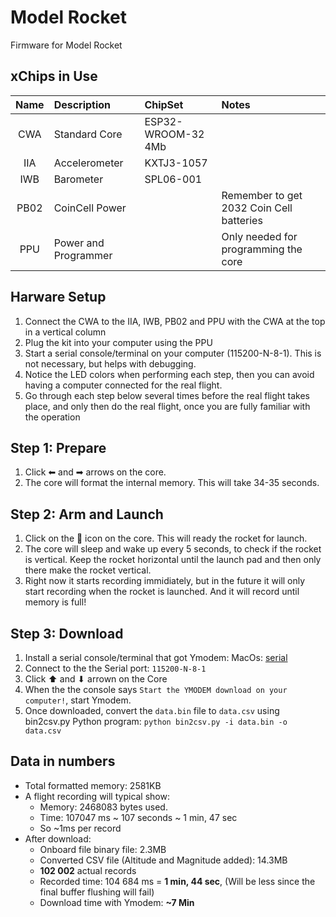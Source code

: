 # Model Rocket
Firmware for Model Rocket

## xChips in Use
| Name | Description | ChipSet | Notes |
| :--: | :-- | :-- | :-- |
| CWA | Standard Core | ESP32-WROOM-32 4Mb ||
| IIA | Accelerometer | KXTJ3-1057 ||
| IWB | Barometer | SPL06-001 ||
| PB02 | CoinCell Power ||Remember to get 2032 Coin Cell batteries |
| PPU | Power and Programmer || Only needed for programming the core |

## Harware Setup
1. Connect the CWA to the IIA, IWB, PB02 and PPU with the CWA at the top in a vertical column
1. Plug the kit into your computer using the PPU
1. Start a serial console/terminal on your computer (115200-N-8-1). This is not necessary, but helps with debugging.
1. Notice the LED colors when performing each step, then you can avoid having a computer connected for the real flight.
1. Go through each step below several times before the real flight takes place, and only then do the real flight, once you are fully familiar with the operation


## Step 1: Prepare
1. Click ⬅︎ and ➡ arrows on the core.
2. The core will format the internal memory. This will take 34-35 seconds.

## Step 2: Arm and Launch
1. Click on the 🤖 icon on the core. This will ready the rocket for launch. 
1. The core will sleep and wake up every 5 seconds, to check if the rocket is vertical. Keep the rocket horizontal until the launch pad and then only there make the rocket vertical.
1. Right now it starts recording immidiately, but in the future it will only start recording when the rocket is launched. And it will record until memory is full!

## Step 3: Download
1. Install a serial console/terminal that got Ymodem:
  MacOs: [serial](https://apps.apple.com/za/app/serial/id877615577?mt=12)
1. Connect to the the Serial port: `115200-N-8-1`
2. Click ⬆︎ and ⬇︎ arrown on the Core
3. When the the console says `Start the YMODEM download on your computer!`, start Ymodem.
4. Once downloaded, convert the `data.bin` file to `data.csv` using bin2csv.py Python program:
  `python bin2csv.py -i data.bin -o data.csv`

## Data in numbers
- Total formatted memory: 2581KB
- A flight recording will typical show:
  - Memory: 2468083 bytes used.
  - Time: 107047 ms ~ 107 seconds ~ 1 min, 47 sec
  - So ~1ms per record
- After download:
  - Onboard file binary file: 2.3MB
  - Converted CSV file (Altitude and Magnitude added): 14.3MB
  - **102 002** actual records
  - Recorded time: 104 684 ms = **1 min, 44 sec**, (Will be less since the final buffer flushing will fail)
  - Download time with Ymodem: **~7 Min**
  
